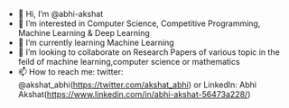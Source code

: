 - 👋 Hi, I’m @abhi-akshat
- 👀 I’m interested in Computer Science, Competitive Programming, Machine Learning & Deep Learning
- 🌱 I’m currently learning Machine Learning
- 💞️ I’m looking to collaborate on Research Papers of various topic in the feild of machine learning,computer science or mathematics
- 📫 How to reach me: twitter: @akshat_abhi(https://twitter.com/akshat_abhi) or LinkedIn: Abhi Akshat(https://www.linkedin.com/in/abhi-akshat-56473a228/)
